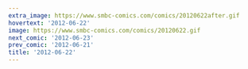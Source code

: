 ```yaml
---
extra_image: https://www.smbc-comics.com/comics/20120622after.gif
hovertext: '2012-06-22'
image: https://www.smbc-comics.com/comics/20120622.gif
next_comic: '2012-06-23'
prev_comic: '2012-06-21'
title: '2012-06-22'
---
```



